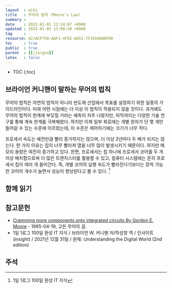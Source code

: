 ```yaml
---
layout  : wiki
title   : 무어의 법칙 (Moore's Law)
summary : 
date    : 2022-01-01 12:24:07 +0900
updated : 2022-01-01 13:09:20 +0900
tag     : 
resource: 42/ACF750-AAF1-4F5E-A651-7F19100A0FD0
toc     : true
public  : true
parent  : [[/jargon]]
latex   : false
---
```

* TOC
{:toc}

## 브라이언 커니핸이 말하는 무어의 법칙

>
무어의 법칙은 자연의 법칙이 아니라 반도체 산업에서 목표를 설정하기 위한 일종의 가이드라인이다.
미래 어떤 시점에는 더 이상 이 법칙이 적용되지 않을 것이다.
과거에도 무어의 법칙이 한계에 부딪힐 거라는 예측이 자주 나왔지만,
아직까지는 다양한 기술 연구를 통해 계속 한계를 극복해왔다.
하지만 이제 일부 회로에는 개별 원자가 단 몇 개만 들어갈 수 있는 수준에 이르렀는데, 이 수준은 제어하기에는 크기가 너무 작다.
>
프로세서 속도는 예전만큼 빨리 증가하지는 않으며, 더 이상 2년마다 두 배가 되지는 않는다.
한 가지 이유는 칩이 너무 빨라져 열을 너무 많이 발생시키기 때문이다.
하지만 메모리 용량은 여전히 증가하고 있다.
한편, 프로세서는 칩 하나에 프로세서 코어를 두 개 이상 배치함으로써 더 많은 트랜지스터를 활용할 수 있고,
컴퓨터 시스템에는 흔히 프로세서 칩이 여러 개 들어간다.
즉, 개별 코어의 실행 속도가 빨라진다기보다는 장착 가능한 코어의 개수가 늘면서 성능이 향상된다고 볼 수 있다.
[^brian-1]

## 함께 읽기

## 참고문헌

- [Cramming more components onto integrated circuits By Gordon E. Moore]( https://newsroom.intel.com/wp-content/uploads/sites/11/2018/05/moores-law-electronics.pdf ) - 1965-04-19, 고든 무어의 글.
- 1일 1로그 100일 완성 IT 지식 / 브라이언 W. 커니핸 저/하성창 역 / 인사이트(insight) / 2021년 12월 31일 / 원제: Understanding the Digital World (2nd edition)


## 주석

[^brian-1]: 1일 1로그 100일 완성 IT 지식
